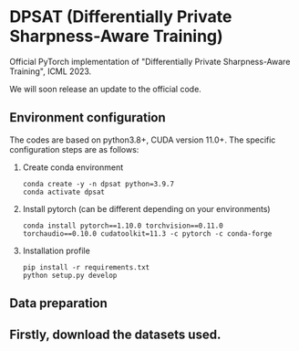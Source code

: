 # DPSAT (Differentially Private Sharpness-Aware Training)

Official PyTorch implementation of "Differentially Private Sharpness-Aware Training", ICML 2023.

We will soon release an update to the official code.


## Environment configuration

The codes are based on python3.8+, CUDA version 11.0+. The specific configuration steps are as follows:

1. Create conda environment
   
   ```shell
   conda create -y -n dpsat python=3.9.7
   conda activate dpsat
   ```

2. Install pytorch (can be different depending on your environments)
   
   ```shell
   conda install pytorch==1.10.0 torchvision==0.11.0 torchaudio==0.10.0 cudatoolkit=11.3 -c pytorch -c conda-forge
   ```

3. Installation profile
   
   ```shell
   pip install -r requirements.txt
   python setup.py develop
   ```
## Data preparation
Firstly, download the datasets used.
- 

```

```
